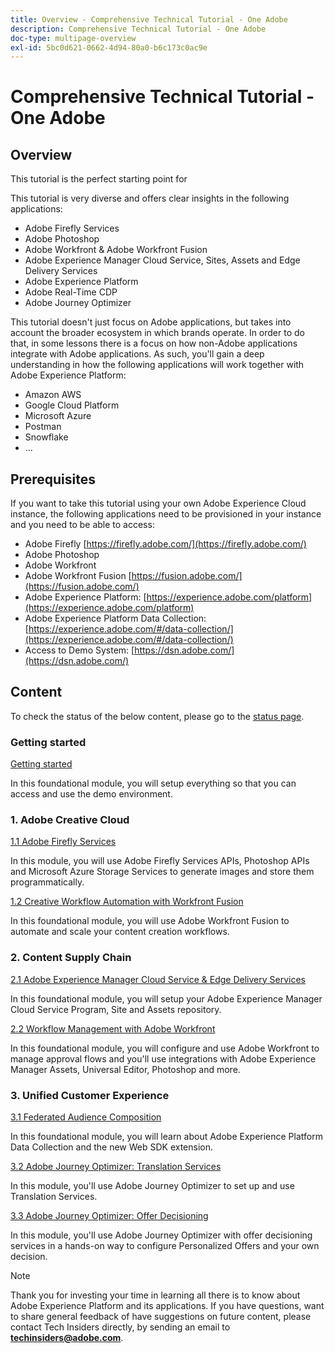 ```yaml
---
title: Overview - Comprehensive Technical Tutorial - One Adobe
description: Comprehensive Technical Tutorial - One Adobe
doc-type: multipage-overview
exl-id: 5bc0d621-0662-4d94-80a0-b6c173c0ac9e
---
```

# Comprehensive Technical Tutorial - One Adobe

## Overview

This tutorial is the perfect starting point for 

This tutorial is very diverse and offers clear insights in the following applications:

- Adobe Firefly Services
- Adobe Photoshop
- Adobe Workfront & Adobe Workfront Fusion
- Adobe Experience Manager Cloud Service, Sites, Assets and Edge Delivery Services 
- Adobe Experience Platform
- Adobe Real-Time CDP
- Adobe Journey Optimizer


This tutorial doesn't just focus on Adobe applications, but takes into account the broader ecosystem in which brands operate. In order to do that, in some lessons there is a focus on how non-Adobe applications integrate with Adobe applications. As such, you'll gain a deep understanding in how the following applications will work together with Adobe Experience Platform:

- Amazon AWS
- Google Cloud Platform
- Microsoft Azure 
- Postman
- Snowflake
- ...

## Prerequisites

If you want to take this tutorial using your own Adobe Experience Cloud instance, the following applications need to be provisioned in your instance and you need to be able to access:

- Adobe Firefly [https://firefly.adobe.com/](https://firefly.adobe.com/)
- Adobe Photoshop 
- Adobe Workfront
- Adobe Workfront Fusion [https://fusion.adobe.com/](https://fusion.adobe.com/)
- Adobe Experience Platform: [https://experience.adobe.com/platform](https://experience.adobe.com/platform)
- Adobe Experience Platform Data Collection: [https://experience.adobe.com/#/data-collection/](https://experience.adobe.com/#/data-collection/)
- Access to Demo System: [https://dsn.adobe.com/](https://dsn.adobe.com/)

## Content

To check the status of the below content, please go to the [status page](./status.md).

### Getting started

[Getting started](./modules/getting-started/gettingstarted/getting-started.md)

In this foundational module, you will setup everything so that you can access and use the demo environment.

### 1. Adobe Creative Cloud

[1.1 Adobe Firefly Services](./modules/creative-cloud/module1.1/firefly-services.md)

In this module, you will use Adobe Firefly Services APIs, Photoshop APIs and Microsoft Azure Storage Services to generate images and store them programmatically.

[1.2 Creative Workflow Automation with Workfront Fusion](./modules/creative-cloud/module1.2/automation.md)

In this foundational module, you will use Adobe Workfront Fusion to automate and scale your content creation workflows.

### 2. Content Supply Chain

[2.1 Adobe Experience Manager Cloud Service & Edge Delivery Services](./modules/csc/module2.1/aemcs.md)

In this foundational module, you will setup your Adobe Experience Manager Cloud Service Program, Site and Assets repository.

[2.2 Workflow Management with Adobe Workfront](./modules/csc/module2.2/workfront.md)

In this foundational module, you will configure and use Adobe Workfront to manage approval flows and you'll use integrations with Adobe Experience Manager Assets, Universal Editor, Photoshop and more.

### 3. Unified Customer Experience

[3.1 Federated Audience Composition](./modules/uce/module3.1/fac.md)

In this foundational module, you will learn about Adobe Experience Platform Data Collection and the new Web SDK extension.

[3.2 Adobe Journey Optimizer: Translation Services](./modules/uce/module3.2/ajotranslationsvcs.md)

In this module, you'll use Adobe Journey Optimizer to set up and use Translation Services.

[3.3 Adobe Journey Optimizer: Offer Decisioning](./modules/uce/module3.3/offer-decisioning.md)

In this module, you'll use Adobe Journey Optimizer with offer decisioning services in a hands-on way to configure Personalized Offers and your own decision.

>[!NOTE]
>
>Thank you for investing your time in learning all there is to know about Adobe Experience Platform and its applications. If you have questions, want to share general feedback of have suggestions on future content, please contact Tech Insiders directly, by sending an email to **techinsiders@adobe.com**.
